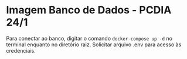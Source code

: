 # Imagem Banco de Dados - PCDIA 24/1

Para conectar ao banco, digitar o comando `docker-compose up -d` no terminal enquanto no diretório raiz.
Solicitar arquivo .env para acesso às credenciais.